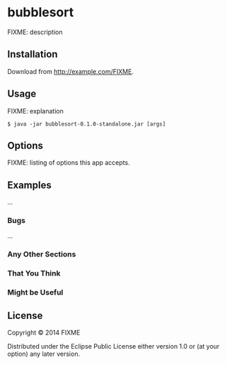 # bubblesort

FIXME: description

## Installation

Download from http://example.com/FIXME.

## Usage

FIXME: explanation

    $ java -jar bubblesort-0.1.0-standalone.jar [args]

## Options

FIXME: listing of options this app accepts.

## Examples

...

### Bugs

...

### Any Other Sections
### That You Think
### Might be Useful

## License

Copyright © 2014 FIXME

Distributed under the Eclipse Public License either version 1.0 or (at
your option) any later version.
